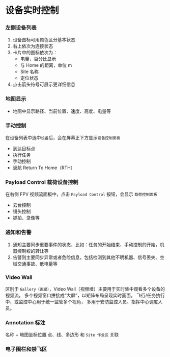 # 设备实时控制

### 左侧设备列表

1. 设备图标可用颜色区分基本状态
2. 右上依次为连接状态
3. 卡片中的图标依次为：
    - 电量，百分比显示
    - 与 Home 的距离，单位 m
    - Site 名称
    - 定位状态
4. 点击箭头符号可展示更详细信息

### 地图显示

- 地图中显示路径、当前位置、速度、高度、电量等

### 手动控制

在设备列表中选中`设备`后，会在屏幕正下方显示`设备控制面板`
- 到达目标点
- 执行任务
- 手动控制
- 返航 Return To Home（RTH）

### Payload Control 载荷设备控制

在右侧 FPV 视频流面板中，点击 `Payload Control` 按钮，会显示 `载荷控制面板`
- 云台控制
- 镜头控制
- 抓拍、录像等

### 通知和告警

1. 通知主要同步重要事件的状态，比如：任务的开始结束、手动控制的开始，机器控制权的转让等
2. 告警则主要同步异常或者危险信息，包括检测到其他不明机器、信号丢失、空域交通事故、低电量等

### Video Wall

区别于 `Gallery（画廊）`，Video Wall（视频墙）主要用于实时集中观看多个设备的视频流，
多个视频窗口拼接成“大屏”，以矩阵布局呈现实时画面，
飞行/任务执行中，或监控中心用于统一监管多个视角，
多用于安防监控人员、指挥中心调度人员。

### Annotation 标注

名称 + 地图坐标位置
点、线、多边形
和 `Site 作业区` 关联

### 电子围栏和禁飞区